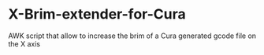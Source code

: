 # X-Brim-extender-for-Cura
AWK script that allow to increase the brim of a Cura generated gcode file on the X axis

